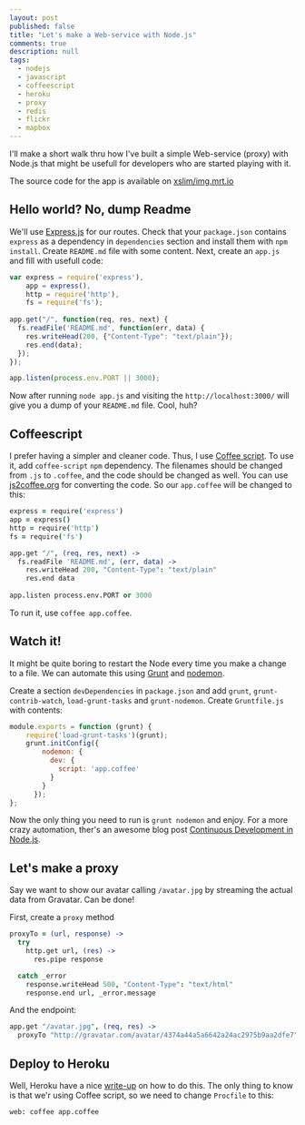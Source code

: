 ```yaml
---
layout: post
published: false
title: "Let's make a Web-service with Node.js"
comments: true
description: null
tags: 
  - nodejs
  - javascript
  - coffeescript
  - heroku
  - proxy
  - redis
  - flickr
  - mapbox
---
```


I'll make a short walk thru how I've built a simple Web-service (proxy) with Node.js that might be usefull for developers who are started playing with it.

The source code for the app is available on [xslim/img.mrt.io](https://github.com/xslim/img.mrt.io)

## Hello world? No, dump Readme

We'll use [Express.js](http://expressjs.com) for our routes. Check that your `package.json` contains `express` as a dependency in `dependencies` section and install them with `npm install`. Create `README.md` file with some content. Next,  create an `app.js` and fill with usefull code:

``` js
var express = require('express'),
    app = express(),
    http = require('http'),
    fs = require('fs');
    
app.get("/", function(req, res, next) {
  fs.readFile('README.md', function(err, data) {
    res.writeHead(200, {"Content-Type": "text/plain"});
    res.end(data);
  });
});

app.listen(process.env.PORT || 3000);
```

Now after running `node app.js` and visiting the `http://localhost:3000/` will give you a dump of your `README.md` file. Cool, huh?

<!-- more -->

## Coffeescript

I prefer having a simpler and cleaner code. Thus, I use [Coffee script](http://coffeescript.org). To use it, add `coffee-script` `npm` dependency. The filenames should be changed from `.js` to `.coffee`, and the code should be changed as well. You can use [js2coffee.org](http://js2coffee.org) for converting the code. So our `app.coffee` will be changed to this:

``` coffee
express = require('express')
app = express()
http = require('http')
fs = require('fs')

app.get "/", (req, res, next) ->
  fs.readFile 'README.md', (err, data) ->
    res.writeHead 200, "Content-Type": "text/plain"
    res.end data
    
app.listen process.env.PORT or 3000
```

To run it, use `coffee app.coffee`.

## Watch it!

It might be quite boring to restart the Node every time you make a change to a file. We can automate this using [Grunt](http://gruntjs.com) and [nodemon](http://nodemon.io).

Create a section `devDependencies` in `package.json` and add `grunt`, `grunt-contrib-watch`, `load-grunt-tasks` and `grunt-nodemon`. Create `Gruntfile.js` with contents:

``` js
module.exports = function (grunt) {
    require('load-grunt-tasks')(grunt);
    grunt.initConfig({
        nodemon: {
          dev: {
            script: 'app.coffee'
          }
        }
      });
};
```

Now the only thing you need to run is `grunt nodemon` and enjoy. For a more crazy automation, ther's an awesome blog post [Continuous Development in Node.js](http://blog.ponyfoo.com/2013/09/26/continuous-development-in-nodejs).

## Let's make a proxy

Say we want to show our avatar calling `/avatar.jpg` by streaming the actual data from Gravatar. Can be done!

First, create a `proxy` method

``` coffee
proxyTo = (url, response) ->
  try
    http.get url, (res) ->
      res.pipe response

  catch _error
    response.writeHead 500, "Content-Type": "text/html"
    response.end url, _error.message
```

And the endpoint:

``` coffee
app.get "/avatar.jpg", (req, res) ->
  proxyTo "http://gravatar.com/avatar/4374a44a5a6642a24ac2975b9aa2dfe7", res
```

## Deploy to Heroku

Well, Heroku have a nice [write-up](https://devcenter.heroku.com/articles/getting-started-with-nodejs) on how to do this. The only thing to know is that we'r using Coffee script, so we need to change `Procfile` to this:

```
web: coffee app.coffee
```
